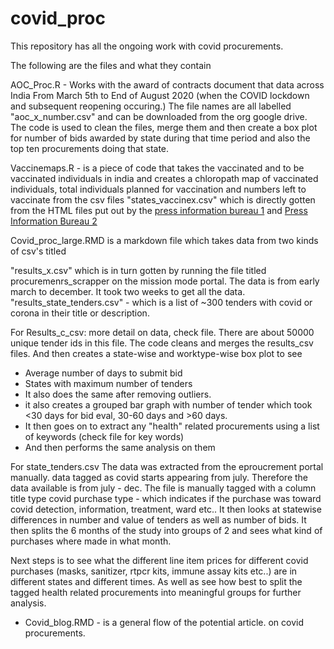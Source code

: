 # covid_proc

This repository has all the ongoing work with covid procurements. 

The following are the files and what they contain

AOC_Proc.R - Works with the award of contracts document that data  across India From March 5th to End of August 2020 (when the COVID lockdown and subsequent reopening occuring.) The file names are all labelled "aoc_x_number.csv" and can be downloaded from the org google drive. The code is used to clean the files, merge them and then create a box plot for number of bids awarded by state during that time period and also the top ten procurements doing that state. 

Vaccinemaps.R - is a piece of code that takes the vaccinated and to be vaccinated individuals in india and creates a chloropath map of vaccinated individuals, total individuals planned for vaccination and numbers left to vaccinate from the csv files "states_vaccinex.csv" which is directly gotten from the HTML files put out by the [press information bureau 1](https://www.pib.gov.in/PressReleasePage.aspx?PRID=1697568) and [Press Information Bureau 2](https://www.pib.gov.in/PressReleasePage.aspx?PRID=1694433)

Covid_proc_large.RMD is a markdown file which takes data from two kinds of csv's titled

"results_x.csv" which is in turn gotten by running the file titled procuremenrs_scrapper on the mission mode portal. The data is from early march to december. It took two weeks to get all the data. 
"results_state_tenders.csv" - which is a list of ~300 tenders with covid or corona in their title or description. 

For Results_c_csv: 
more detail on data, check file. There are about 50000 unique tender ids in this file. The code cleans and merges the results_csv files.
And then creates a state-wise and worktype-wise box plot to see 

- Average number of days to submit bid
- States with maximum number of tenders
- It also does the same after removing outliers. 
- it also creates a grouped bar graph with number of tender which took <30 days for bid eval, 30-60 days and >60 days. 
- It then goes on to extract any "health" related procurements using a list of keywords (check file for key words)
- And then performs the same analysis on them

For state_tenders.csv
The data was extracted from the eproucrement portal manually. data tagged as covid starts appearing from july. Therefore the data available is from july - dec. 
The file is manually tagged with a column title type covid purchase type - which indicates if the purchase was toward covid detection, information, treatment, ward etc.. 
It then looks at statewise differences in number and value of tenders as well as number of bids. 
It then splits the 6 months of the study into groups of 2 and sees what kind of purchases where made in what month. 

Next steps is to see what the different line item prices for different covid purchases (masks, sanitizer, rtpcr kits, immune assay kits etc..) are in different states and different times. 
As well as see how best to split the tagged health related procurements into meaningful groups for further analysis. 

- Covid_blog.RMD - is a general flow of the potential article. on covid procurements. 
